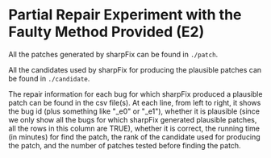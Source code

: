 # Partial Repair Experiment with the Faulty Method Provided (E2)

All the patches generated by sharpFix can be found in `./patch`.

All the candidates used by sharpFix for producing the plausible patches can be found in `./candidate`.

The repair information for each bug for which sharpFix produced a plausible patch can be found in the csv file(s). At each line, from left to right, it shows the bug id (plus something like "_e0" or "_e1"), whether it is plausible (since we only show all the bugs for which sharpFix generated plausible patches, all the rows in this column are TRUE), whether it is correct, the running time (in minutes) for find the patch, the rank of the candidate used for producing the patch, and the number of patches tested before finding the patch.